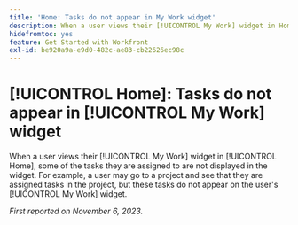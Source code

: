 ```yaml
---
title: 'Home: Tasks do not appear in My Work widget'
description: When a user views their [!UICONTROL My Work] widget in Home, some of the tasks they are assigned to are not displayed in the widget. For example, a user may go to a project and see that they are assigned tasks in the project, but these tasks do not appear on the user's [!UICONTROL My Work] widget.
hidefromtoc: yes
feature: Get Started with Workfront
exl-id: be920a9a-e9d0-482c-ae83-cb22626ec98c
---
```

# [!UICONTROL Home]: Tasks do not appear in [!UICONTROL My Work] widget

When a user views their [!UICONTROL My Work] widget in [!UICONTROL Home], some of the tasks they are assigned to are not displayed in the widget. For example, a user may go to a project and see that they are assigned tasks in the project, but these tasks do not appear on the user's [!UICONTROL My Work] widget.

_First reported on November 6, 2023._

